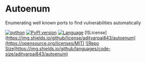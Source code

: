 # Autoenum

Enumerating well known ports to find vulnerabilities automatically

[![python](https://img.shields.io/badge/python-3.8+-blue.svg?logo=python&labelColor=yellow)](https://www.python.org/downloads/)
[![PyPI version](https://badge.fury.io/py/mobsf.svg)](https://badge.fury.io/py/mobsf)
[![Language](https://img.shields.io/github/languages/count/adityarpai843/autoenum)](https://github.com/adityarpai843/autoenum/)
[![License](https://img.shields.io/github/license/adityarpai843/autoenum](https://opensource.org/licenses/MIT)
[![Repo Size]https://img.shields.io/github/languages/code-size/adityarpai843/autoenum)](https://github.com/adityarpai843/autoenum)



